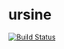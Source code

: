# ursine

[![Build Status](https://travis-ci.org/sangoma/ursine.svg?branch=master)](https://travis-ci.org/sangoma/ursine)

